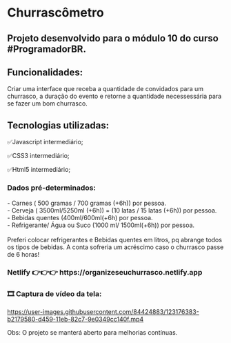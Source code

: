 # Churrascômetro


## Projeto desenvolvido para o módulo 10 do curso #ProgramadorBR.

<h2>Funcionalidades:</h2>
Criar uma interface que receba a quantidade de convidados para um churrasco, a duração do evento e retorne a quantidade necessessária para se fazer um bom churrasco.

<h2>Tecnologias utilizadas:</h2>

<p>✅Javascript intermediário;</p> 
<p>✅CSS3 intermediário;</p>   
<p>✅Html5 intermediário;</p> 

<h3>Dados pré-determinados:</h3>
- Carnes ( 500 gramas / 700 gramas (+6h)) por pessoa.<br>
- Cerveja ( 3500ml/5250ml (+6h)) = (10 latas / 15 latas (+6h)) por pessoa. <br>
- Bebidas quentes (400ml/600ml(+6h) por pessoa. <br>
- Refrigerante/ Água ou Suco  (1000 ml/ 1500ml(+6h)) por pessoa.<br><br>
Preferi colocar refrigerantes e Bebidas quentes em litros, pq abrange todos os tipos de bebidas.
A conta sofreria um acréscimo caso o churrasco passe de 6 horas!

<h3>Netlify
👉👉👉 https://organizeseuchurrasco.netlify.app </h3>

<h3>🎞 Captura de vídeo da tela:</h3>




https://user-images.githubusercontent.com/84424883/123176383-b2179580-d459-11eb-82c7-9e0349cc140f.mp4




Obs: O projeto se manterá aberto para melhorias contínuas.
